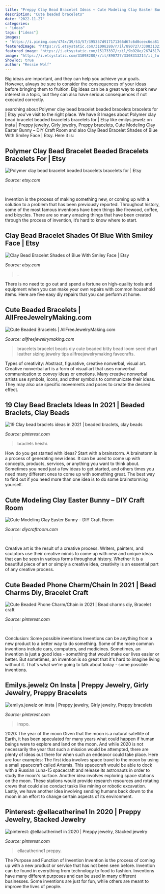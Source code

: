 ```yaml
---
title: "Preppy Clay Bead Bracelet Ideas ~ Cute Modeling Clay Easter Bunny – Diy Craft Room"
description: "Cute beaded bracelets"
date: "2022-11-27"
categories:
- "ideas"
tags: ["ideas"]
images:
- "https://i.pinimg.com/474x/39/53/57/395357d917171366d67c6d0ceec6ea81.jpg"
featuredImage: "https://i.etsystatic.com/31098280/r/il/890727/3308313214/il_fullxfull.3308313214_gap9.jpg"
featured_image: "https://i.etsystatic.com/15173337/r/il/9b928e/2674317447/il_1588xN.2674317447_700u.jpg"
image: "https://i.etsystatic.com/31098280/r/il/890727/3308313214/il_fullxfull.3308313214_gap9.jpg"
ShowToc: true
author: "Ressie Wolf"
---
```



Big ideas are important, and they can help you achieve your goals. However, always be sure to consider the consequences of your ideas before bringing them to fruition. Big ideas can be a great way to spark new interest in a topic, but they can also have serious consequences if not executed correctly.

	

		
searching about Polymer clay bead bracelet beaded bracelets bracelets for | Etsy you've visit to the right place. We have 8 Images about Polymer clay bead bracelet beaded bracelets bracelets for | Etsy like emilys.jewelz on insta | Preppy jewelry, Girly jewelry, Preppy bracelets, Cute Modeling Clay Easter Bunny – DIY Craft Room and also Clay Bead Bracelet Shades of Blue With Smiley Face | Etsy. Here it is:
		
    
## Polymer Clay Bead Bracelet Beaded Bracelets Bracelets For | Etsy

<img loading=lazy src="https://i.etsystatic.com/15173337/r/il/9b928e/2674317447/il_1588xN.2674317447_700u.jpg" onerror="this.onerror=null;this.src='https://tse2.mm.bing.net/th?id=OIP.lM0CaXMLzW4danNauUB26QHaFi&amp;pid=15.1';" alt="Polymer clay bead bracelet beaded bracelets bracelets for | Etsy">

_Source: etsy.com_

>. 

	

Invention is the process of making something new, or coming up with a solution to a problem that has been previously reported. Throughout history, some of the most famous inventions have been things like firewood, coffee, and bicycles. There are so many amazing things that have been created through the process of invention, it’s hard to know where to start.

    
## Clay Bead Bracelet Shades Of Blue With Smiley Face | Etsy

<img loading=lazy src="https://i.etsystatic.com/31098280/r/il/890727/3308313214/il_fullxfull.3308313214_gap9.jpg" onerror="this.onerror=null;this.src='https://tse4.mm.bing.net/th?id=OIP.iE0-CRk6ul1oBfQ7hCRsowHaJ4&amp;pid=15.1';" alt="Clay Bead Bracelet Shades of Blue With Smiley Face | Etsy">

_Source: etsy.com_

>. 

	

There is no need to go out and spend a fortune on high-quality tools and equipment when you can make your own repairs with common household items. Here are five easy diy repairs that you can perform at home.

    
## Cute Beaded Bracelets | AllFreeJewelryMaking.com

<img loading=lazy src="http://irepo.primecp.com/2015/11/245491/Cute-Beaded-Bracelets_ExtraLarge1000_ID-1296704.jpg?v=1296704" onerror="this.onerror=null;this.src='https://tse3.mm.bing.net/th?id=OIP.1oQCpIWVJS08kOA7GwTPvgEeDa&amp;pid=15.1';" alt="Cute Beaded Bracelets | AllFreeJewelryMaking.com">

_Source: allfreejewelrymaking.com_

>bracelets bracelet beads diy cute beaded bitty bead loom seed chart leather sizing jewelry tips allfreejewelrymaking favecrafts. 

	

Types of creativity: Abstract, figurative, creative nonverbal, visual art.
Creative nonverbal art is a form of visual art that uses nonverbal communication to convey ideas or emotions. Many creative nonverbal artists use symbols, icons, and other symbols to communicate their ideas. They may also use specific movements and poses to create the desired effect.

    
## 19 Clay Bead Braclets Ideas In 2021 | Beaded Braclets, Clay Beads

<img loading=lazy src="https://i.pinimg.com/474x/39/53/57/395357d917171366d67c6d0ceec6ea81.jpg" onerror="this.onerror=null;this.src='https://tse2.mm.bing.net/th?id=OIP.FwA4G1yRX8OlrvXTCT9lOwAAAA&amp;pid=15.1';" alt="19 Clay bead braclets ideas in 2021 | beaded braclets, clay beads">

_Source: pinterest.com_

>braclets heishi. 

	

How do you get started with ideas?
Start with a brainstorm. A brainstorm is a process of generating new ideas. It can be used to come up with concepts, products, services, or anything you want to think about. Sometimes you need just a few ideas to get started, and others times you need many different ones to come up with something great. The best way to find out if you need more than one idea is to do some brainstorming yourself.

    
## Cute Modeling Clay Easter Bunny – DIY Craft Room

<img loading=lazy src="https://www.diycraftroom.com/wp-content/uploads/2014/03/Cute-Modeling-Clay-Easter-Bunny.jpg" onerror="this.onerror=null;this.src='https://tse2.mm.bing.net/th?id=OIP.g3ptSUC9xlJPB1RCOk1r_AHaHp&amp;pid=15.1';" alt="Cute Modeling Clay Easter Bunny – DIY Craft Room">

_Source: diycraftroom.com_

>. 

	

Creative art is the result of a creative process. Writers, painters, and sculptors use their creative minds to come up with new and unique ideas that can be seen in various forms throughout history. Whether it is a beautiful piece of art or simply a creative idea, creativity is an essential part of any creative process.

    
## Cute Beaded Phone Charm/Chain In 2021 | Bead Charms Diy, Bracelet Craft

<img loading=lazy src="https://i.pinimg.com/originals/0f/f4/cc/0ff4cc33b707abcd96a219ff67eecc4d.jpg" onerror="this.onerror=null;this.src='https://tse4.mm.bing.net/th?id=OIP.L3RaXOjJ-qYkuD-VSBalJQHaJg&amp;pid=15.1';" alt="Cute Beaded Phone Charm/Chain in 2021 | Bead charms diy, Bracelet craft">

_Source: pinterest.com_

>. 

	

Conclusion: Some possible inventions
Inventions can be anything from a new product to a better way to do something. Some of the more common inventions include cars, computers, and medicines. Sometimes, an invention is just a good idea - something that would make our lives easier or better. But sometimes, an invention is so great that it's hard to imagine living without it. That's what we're going to talk about today - some possible inventions.

    
## Emilys.jewelz On Insta | Preppy Jewelry, Girly Jewelry, Preppy Bracelets

<img loading=lazy src="https://i.pinimg.com/736x/14/f5/5a/14f55a0fd56d4e03001efa0b5a6d6bcd.jpg" onerror="this.onerror=null;this.src='https://tse4.mm.bing.net/th?id=OIP.Bjo8Y4lt_JgK7EN9bxR2dwHaJy&amp;pid=15.1';" alt="emilys.jewelz on insta | Preppy jewelry, Girly jewelry, Preppy bracelets">

_Source: pinterest.com_

>inspo. 

	

2020: The year of the moon
Given that the moon is a natural satellite of Earth, it has been speculated for many years what could happen if human beings were to explore and land on the moon. And while 2020 is not necessarily the year that such a mission would be attempted, there are plenty of ideas out there for when such an endeavor could take place. Here are four examples: 
The first idea involves space travel to the moon by using a small spacecraft called Artemis. This spacecraft would be able to dock with a Russian Luna-15 spacecraft and release its astronauts in order to study the moon's surface. 
Another idea involves exploring space stations on the moon. These stations would provide research resources and rotating crews that could also conduct tasks like mining or robotic excavation. 
Lastly, we have another idea involving sending humans back down to the moon in an effort to change certain aspects of its environment.

    
## Pinterest: @ellacatherine1 In 2020 | Preppy Jewelry, Stacked Jewelry

<img loading=lazy src="https://i.pinimg.com/originals/3a/56/ad/3a56ada666d749ad018b05ecf38fbcdc.jpg" onerror="this.onerror=null;this.src='https://tse2.mm.bing.net/th?id=OIP.8vmXNcjvgcmBIa0fwVekEwHaOk&amp;pid=15.1';" alt="pinterest: @ellacatherine1 in 2020 | Preppy jewelry, Stacked jewelry">

_Source: pinterest.com_

>ellacatherine1 preppy. 

	

The Purpose and Function of Invention
Invention is the process of coming up with a new product or service that has not been seen before. Invention can be found in everything from technology to food to fashion. Inventions have many different purposes and can be used in many different businesses. Some inventions are just for fun, while others are meant to improve the lives of people.

